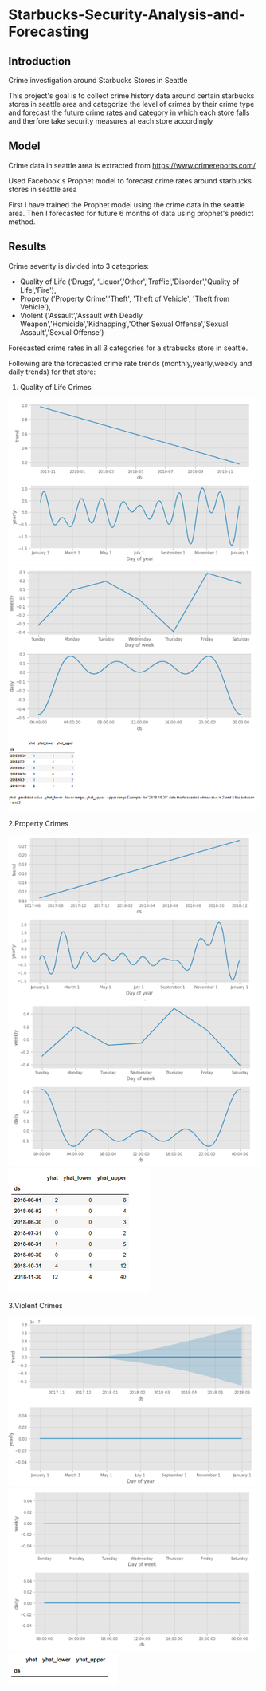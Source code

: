 # Starbucks-Security-Analysis-and-Forecasting
## Introduction
Crime investigation around Starbucks Stores in Seattle

This project's goal is to collect crime history data around certain starbucks stores in seattle area and categorize the level of crimes by their crime type and forecast the future crime rates and category in which each store falls and therfore take security measures at each store accordingly 

## Model
Crime data in seattle area is extracted from   https://www.crimereports.com/

Used Facebook's Prophet model to forecast crime rates around starbucks stores in seattle area

First I have trained the Prophet model using the crime data in the seattle area.
Then I forecasted for future 6 months of data using prophet's predict method.

## Results
Crime severity is divided into 3 categories: 
- Quality of Life (‘Drugs’, ‘Liquor’,'Other','Traffic','Disorder','Quality of Life','Fire'), 
- Property ('Property Crime','Theft', 'Theft of Vehicle', 'Theft from Vehicle'), 
- Violent ('Assault’,'Assault with Deadly Weapon','Homicide','Kidnapping','Other Sexual Offense','Sexual Assault','Sexual Offense')

Forecasted crime rates in all 3 categories for a strabucks store in seattle.

Following are the forecasted crime rate trends (monthly,yearly,weekly and daily trends) for that store:

1. Quality of Life Crimes

![alt text](https://github.com/LalithaPalleti/Starbucks-Security-Analysis-and-Forecasting/blob/master/QualityOne.PNG)
![alt text](https://github.com/LalithaPalleti/Starbucks-Security-Analysis-and-Forecasting/blob/master/QualityTwo.PNG)
![alt text](https://github.com/LalithaPalleti/Starbucks-Security-Analysis-and-Forecasting/blob/master/Tier1_Forecasted_Values.PNG)

2.Property Crimes

![alt text](https://github.com/LalithaPalleti/Starbucks-Security-Analysis-and-Forecasting/blob/master/PropertyOne.PNG)
![alt text](https://github.com/LalithaPalleti/Starbucks-Security-Analysis-and-Forecasting/blob/master/PropertyTwo.PNG)
![alt text](https://github.com/LalithaPalleti/Starbucks-Security-Analysis-and-Forecasting/blob/master/Tier2_Forecasted_Values.PNG)


3.Violent Crimes

![alt text](https://github.com/LalithaPalleti/Starbucks-Security-Analysis-and-Forecasting/blob/master/ViolentOne.PNG)
![alt text](https://github.com/LalithaPalleti/Starbucks-Security-Analysis-and-Forecasting/blob/master/ViolentTwo.PNG)
![alt text](https://github.com/LalithaPalleti/Starbucks-Security-Analysis-and-Forecasting/blob/master/Tier3_Forecasted_Values.PNG)

